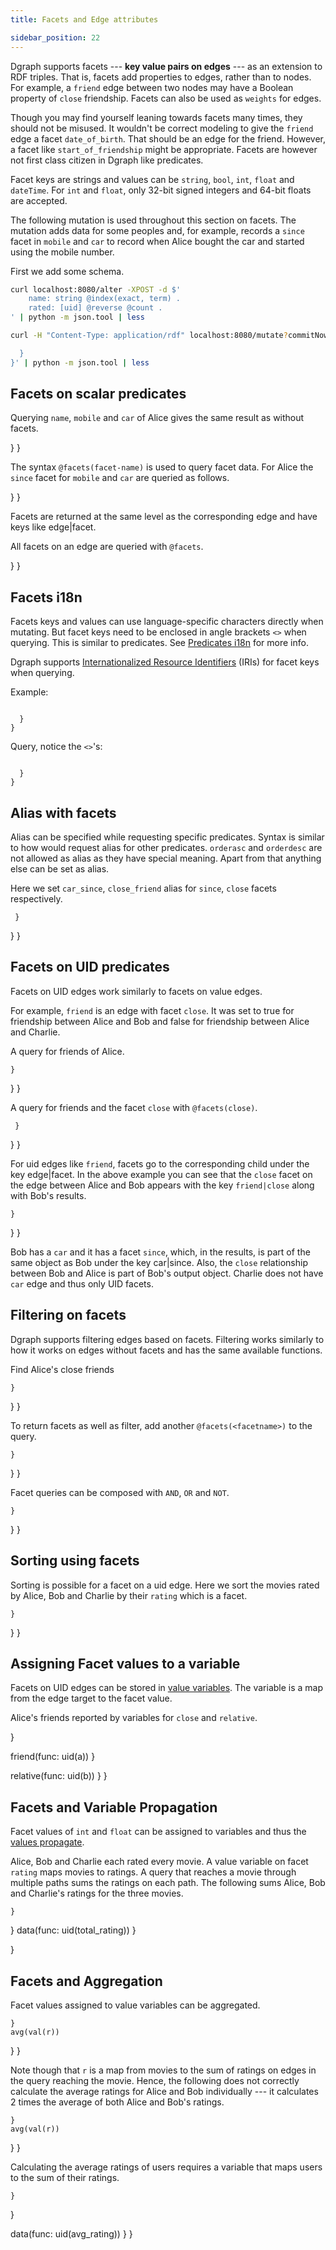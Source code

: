 ```yaml
---
title: Facets and Edge attributes

sidebar_position: 22
---
```


Dgraph supports facets --- **key value pairs on edges** --- as an extension to RDF triples. That is, facets add properties to edges, rather than to nodes.
For example, a `friend` edge between two nodes may have a Boolean property of `close` friendship.
Facets can also be used as `weights` for edges.

Though you may find yourself leaning towards facets many times, they should not be misused.  It wouldn't be correct modeling to give the `friend` edge a facet `date_of_birth`. That should be an edge for the friend.  However, a facet like `start_of_friendship` might be appropriate.  Facets are however not first class citizen in Dgraph like predicates.

Facet keys are strings and values can be `string`, `bool`, `int`, `float` and `dateTime`.
For `int` and `float`, only 32-bit signed integers and 64-bit floats are accepted.

The following mutation is used throughout this section on facets.  The mutation adds data for some peoples and, for example, records a `since` facet in `mobile` and `car` to record when Alice bought the car and started using the mobile number.

First we add some schema.
```sh
curl localhost:8080/alter -XPOST -d $'
    name: string @index(exact, term) .
    rated: [uid] @reverse @count .
' | python -m json.tool | less
```

```sh
curl -H "Content-Type: application/rdf" localhost:8080/mutate?commitNow=true -XPOST -d $'

  }
}' | python -m json.tool | less
```

## Facets on scalar predicates


Querying `name`, `mobile` and `car` of Alice gives the same result as without facets.



  }
}



The syntax `@facets(facet-name)` is used to query facet data. For Alice the `since` facet for `mobile` and `car` are queried as follows.



  }
}



Facets are returned at the same level as the corresponding edge and have keys like edge|facet.

All facets on an edge are queried with `@facets`.



  }
}


## Facets i18n

Facets keys and values can use language-specific characters directly when mutating. But facet keys need to be enclosed in angle brackets `<>` when querying. This is similar to predicates. See [Predicates i18n](/docs/dql/dql-schema#predicates-i18n) for more info.

Dgraph supports [Internationalized Resource Identifiers](https://en.wikipedia.org/wiki/Internationalized_Resource_Identifier) (IRIs) for facet keys when querying.

Example:
```

  }
}
```
Query, notice the `<>`'s:
```

  }
}
```

## Alias with facets

Alias can be specified while requesting specific predicates. Syntax is similar to how would request
alias for other predicates. `orderasc` and `orderdesc` are not allowed as alias as they have special
meaning. Apart from that anything else can be set as alias.

Here we set `car_since`, `close_friend` alias for `since`, `close` facets respectively.


     }
   }
}




## Facets on UID predicates

Facets on UID edges work similarly to facets on value edges.

For example, `friend` is an edge with facet `close`.
It was set to true for friendship between Alice and Bob
and false for friendship between Alice and Charlie.

A query for friends of Alice.



    }
  }
}


A query for friends and the facet `close` with `@facets(close)`.



     }
   }
}



For uid edges like `friend`, facets go to the corresponding child under the key edge|facet. In the above
example you can see that the `close` facet on the edge between Alice and Bob appears with the key `friend|close`
along with Bob's results.



    }
  }
}


Bob has a `car` and it has a facet `since`, which, in the results, is part of the same object as Bob
under the key car|since.
Also, the `close` relationship between Bob and Alice is part of Bob's output object.
Charlie does not have `car` edge and thus only UID facets.

## Filtering on facets

Dgraph supports filtering edges based on facets.
Filtering works similarly to how it works on edges without facets and has the same available functions.


Find Alice's close friends


    }
  }
}



To return facets as well as filter, add another `@facets(<facetname>)` to the query.



    }
  }
}



Facet queries can be composed with `AND`, `OR` and `NOT`.



    }
  }
}



## Sorting using facets

Sorting is possible for a facet on a uid edge. Here we sort the movies rated by Alice, Bob and
Charlie by their `rating` which is a facet.



    }
  }
}




## Assigning Facet values to a variable

Facets on UID edges can be stored in [value variables](/docs/query-language/value-variables).  The variable is a map from the edge target to the facet value.

Alice's friends reported by variables for `close` and `relative`.


  }

  friend(func: uid(a)) 
  }

  relative(func: uid(b)) 
  }
}



## Facets and Variable Propagation

Facet values of `int` and `float` can be assigned to variables and thus the [values propagate](/docs/query-language/value-variables#variable-propagation).


Alice, Bob and Charlie each rated every movie.  A value variable on facet `rating` maps movies to ratings.  A query that reaches a movie through multiple paths sums the ratings on each path.  The following sums Alice, Bob and Charlie's ratings for the three movies.



    }
  }
  data(func: uid(total_rating)) 
  }

}




## Facets and Aggregation

Facet values assigned to value variables can be aggregated.



    }
    avg(val(r))
  }
}



Note though that `r` is a map from movies to the sum of ratings on edges in the query reaching the movie.  Hence, the following does not correctly calculate the average ratings for Alice and Bob individually --- it calculates 2 times the average of both Alice and Bob's ratings.




    }
    avg(val(r))
  }
}


Calculating the average ratings of users requires a variable that maps users to the sum of their ratings.




    }
  }

  data(func: uid(avg_rating)) 
  }
}

